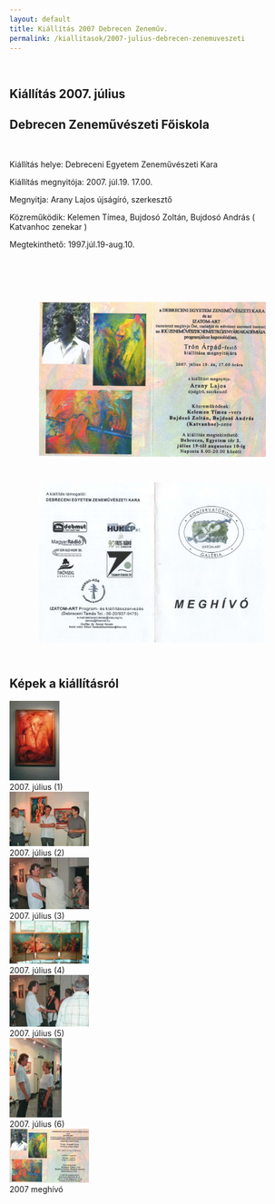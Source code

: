 ```yaml
---
layout: default
title: Kiállítás 2007 Debrecen Zeneműv.
permalink: /kiallitasok/2007-julius-debrecen-zenemuveszeti
---
```


<script>
	window.addEvent("domready", function () {
		new boxplus($$("a.phocagallerycboxplus"),{"theme":"darkrounded","autocenter":1,"autofit":1,"slideshow":4000,"loop":0,"captions":"bottom","thumbs":"inside","width":680,"height":531,"duration":250,"transition":"quad","contextmenu":1, phocamethod:1});
		new boxplus($$("a.phocagallerycboxplusi"),{"theme":"darkrounded","autocenter":1,"autofit":1,"slideshow":4000,"loop":0,"captions":"bottom","thumbs":"hide","width":680,"height":531,"duration":250,"transition":"quad","contextmenu":1, phocamethod:1});
		new boxplus($$("a.phocagallerycboxpluso"),{"theme":"darkrounded","autocenter":1,"autofit": false,"slideshow": false,"loop":false,"captions":"none","thumbs":"hide","width":680,"height":531,"duration":0,"transition":"linear","contextmenu":false, phocamethod:2});
	});
</script>

<article class="art-post"><div class="art-postcontent clearfix"><div id="phocagallery" class="pg-category-view pg-cv"><div id="pg-icons">
</div><div style="clear:both"></div><div class="pg-cv-desc"><p>&nbsp;</p>
<h1>Kiállítás 2007. július</h1>
<h1>Debrecen Zeneművészeti Főiskola</h1>
<p>&nbsp;</p>
<p>Kiállítás helye: Debreceni Egyetem Zeneművészeti Kara</p>
<p>Kiállítás megnyitója: 2007. júl.19. 17.00.</p>
<p>Megnyitja: Arany Lajos újságíró, szerkesztő</p>
<p>Közreműködik: Kelemen Tímea, Bujdosó Zoltán, Bujdosó András ( Katvanhoc zenekar )</p>
<p>Megtekinthető: 1997.júl.19-aug.10.</p>
<p>&nbsp;</p>
<p>&nbsp;</p>
<p>&nbsp;<img style="display: block; margin-left: auto; margin-right: auto;" src="images/kiallitasok/97_debr_juli_zenem.jpg" alt="" width="400"></p>
<p>&nbsp;</p>
<p><img style="display: block; margin-left: auto; margin-right: auto;" src="images/kiallitasok/97_debr_juli_zenem2.jpg" alt="" width="400"></p>
<p>&nbsp;</p>
<h2>Képek a kiállításról</h2></div>
<div id="pg-msnr-container">

<div class="pg-cv-box item">
 <div class="pg-cv-box-img pg-box1">
  <div class="pg-box2">
   <div class="pg-box3">
<a class="phocagallerycboxplus" title="2007. július (1)" href="images/fenykepek/thumbs/phoca_thumb_l_fenykep_2007_1.jpg" rel="phocagallerycboxplus">
<img src="images/fenykepek/thumbs/phoca_thumb_m_fenykep_2007_1.jpg" alt="" class="pg-image"></a>
</div></div></div>
<div class="pg-cv-name">2007. július (1)</div></div>


<div class="pg-cv-box item">
 <div class="pg-cv-box-img pg-box1">
  <div class="pg-box2">
   <div class="pg-box3">
<a class="phocagallerycboxplus" title="2007. július (2)" href="images/fenykepek/thumbs/phoca_thumb_l_fenykep_2007_2.jpg" rel="phocagallerycboxplus">
<img src="images/fenykepek/thumbs/phoca_thumb_m_fenykep_2007_2.jpg" alt="" class="pg-image"></a>
</div></div></div>
<div class="pg-cv-name">2007. július (2)</div></div>


<div class="pg-cv-box item">
 <div class="pg-cv-box-img pg-box1">
  <div class="pg-box2">
   <div class="pg-box3">
<a class="phocagallerycboxplus" title="2007. július (3)" href="images/fenykepek/thumbs/phoca_thumb_l_fenykep_2007_3.jpg" rel="phocagallerycboxplus">
<img src="images/fenykepek/thumbs/phoca_thumb_m_fenykep_2007_3.jpg" alt="" class="pg-image"></a>
</div></div></div>
<div class="pg-cv-name">2007. július (3)</div></div>


<div class="pg-cv-box item">
 <div class="pg-cv-box-img pg-box1">
  <div class="pg-box2">
   <div class="pg-box3">
<a class="phocagallerycboxplus" title="2007. július (4)" href="images/fenykepek/thumbs/phoca_thumb_l_fenykep_2007_4.jpg" rel="phocagallerycboxplus">
<img src="images/fenykepek/thumbs/phoca_thumb_m_fenykep_2007_4.jpg" alt="" class="pg-image"></a>
</div></div></div>
<div class="pg-cv-name">2007. július (4)</div></div>


<div class="pg-cv-box item">
 <div class="pg-cv-box-img pg-box1">
  <div class="pg-box2">
   <div class="pg-box3">
<a class="phocagallerycboxplus" title="2007. július (5)" href="images/fenykepek/thumbs/phoca_thumb_l_fenykep_2007_5.jpg" rel="phocagallerycboxplus">
<img src="images/fenykepek/thumbs/phoca_thumb_m_fenykep_2007_5.jpg" alt="" class="pg-image"></a>
</div></div></div>
<div class="pg-cv-name">2007. július (5)</div></div>


<div class="pg-cv-box item">
 <div class="pg-cv-box-img pg-box1">
  <div class="pg-box2">
   <div class="pg-box3">
<a class="phocagallerycboxplus" title="2007. július (6)" href="images/fenykepek/thumbs/phoca_thumb_l_fenykep_2007_6.jpg" rel="phocagallerycboxplus">
<img src="images/fenykepek/thumbs/phoca_thumb_m_fenykep_2007_6.jpg" alt="" class="pg-image"></a>
</div></div></div>
<div class="pg-cv-name">2007. július (6)</div></div>


<div class="pg-cv-box item">
 <div class="pg-cv-box-img pg-box1">
  <div class="pg-box2">
   <div class="pg-box3">
<a class="phocagallerycboxplus" title="2007 meghívó" href="images/kiallitasok/thumbs/phoca_thumb_l_97_debr_juli_zenem.jpg" rel="phocagallerycboxplus">
<img src="images/kiallitasok/thumbs/phoca_thumb_m_97_debr_juli_zenem.jpg" alt="" class="pg-image"></a>
</div></div></div>
<div class="pg-cv-name">2007 meghívó</div></div>
